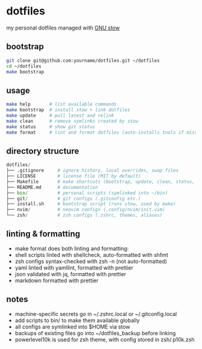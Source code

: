 # dotfiles

my personal dotfiles managed with [GNU stow](https://www.gnu.org/software/stow/)

## bootstrap

```sh
git clone git@github.com:yourname/dotfiles.git ~/dotfiles
cd ~/dotfiles
make bootstrap
```

## usage

```sh
make help       # list available commands
make bootstrap  # install stow + link dotfiles
make update     # pull latest and relink
make clean      # remove symlinks created by stow
make status     # show git status
make format     # lint and format dotfiles (auto-installs tools if missing)
```

## directory structure

```python
dotfiles/
├── .gitignore     # ignore history, local overrides, swap files
├── LICENSE        # license file (MIT by default)
├── Makefile       # make shortcuts (bootstrap, update, clean, status, help)
├── README.md      # documentation
├── bin/           # personal scripts (symlinked into ~/bin)
├── git/           # git configs (.gitconfig etc.)
├── install.sh     # bootstrap script (runs stow, used by make)
├── nvim/          # neovim configs (.config/nvim/init.vim)
└── zsh/           # zsh configs (.zshrc, themes, aliases)
```

## linting & formatting

- make format does both linting and formatting:
- shell scripts linted with shellcheck, auto-formatted with shfmt
- zsh configs syntax-checked with zsh -n (not auto-formatted)
- yaml linted with yamllint, formatted with prettier
- json validated with jq, formatted with prettier
- markdown formatted with prettier

## notes

- machine-specific secrets go in ~/.zshrc.local or ~/.gitconfig.local
- add scripts to bin/ to make them available globally
- all configs are symlinked into $HOME via stow
- backups of existing files go into ~/dotfiles_backup before linking
- powerlevel10k is used for zsh theme, with config stored in zsh/.p10k.zsh
